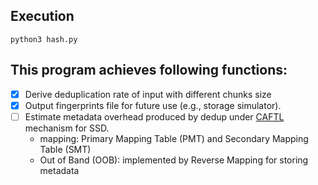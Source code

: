 ## Execution
`python3 hash.py`

## This program achieves following functions: 
- [x] Derive deduplication rate of input with different chunks size 
- [x] Output fingerprints file for future use (e.g., storage simulator).
- [ ] Estimate metadata overhead produced by dedup under [CAFTL](https://www.usenix.org/conference/fast11/caftl-content-aware-flash-translation-layer-enhancing-lifespan-flash-memory-based) mechanism for SSD.
  * mapping: Primary Mapping Table (PMT) and Secondary Mapping Table (SMT)
  * Out of Band (OOB): implemented by Reverse Mapping for storing metadata
